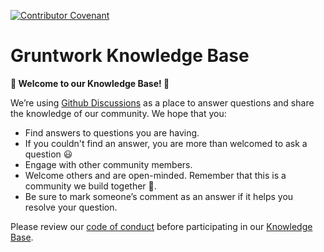 [![Contributor Covenant](https://img.shields.io/badge/Contributor%20Covenant-2.1-4baaaa.svg)](CODE_OF_CONDUCT.md)

# Gruntwork Knowledge Base

**👋 Welcome to our Knowledge Base! 👋**

We’re using [Github Discussions](https://github.com/gruntwork-io/knowledge-base/discussions) as a place to answer questions and share the knowledge of our community. We hope that you:

- Find answers to questions you are having.
- If you couldn't find an answer, you are more than welcomed to ask a question 😃
- Engage with other community members.
- Welcome others and are open-minded. Remember that this is a community we build together 💪.
- Be sure to mark someone’s comment as an answer if it helps you resolve your question.

Please review our [code of conduct](CODE_OF_CONDUCT.md) before participating in our [Knowledge Base](https://github.com/gruntwork-io/knowledge-base/discussions).
